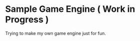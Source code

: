 <h1>Sample Game Engine ( Work in Progress )</h1>

<p>Trying to make my own game engine just for fun.</p>

